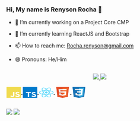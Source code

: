 ### Hi, My name is Renyson Rocha 👋

- 🔭 I’m currently working on a Project Core CMP
- 🌱 I’m currently learning ReactJS and Bootstrap
- 📫 How to reach me: Rocha.renyson@gmail.com
- 😄 Pronouns: He/Him
  
  ##
 
<div align="center">
  <a href="https://github.com/RenysonRocha">
  <img height="180em" src="https://github-readme-stats.vercel.app/api?username=RenysonRocha&show_icons=true&theme=dark&include_all_commits=true&count_private=true"/>
  <img height="180em" src="https://github-readme-stats.vercel.app/api/top-langs/?username=RenysonRocha&layout=compact&langs_count=7&theme=dark"/>
</div>
<div style="display: inline_block"><br>
  <img align="center" alt="Renyson-Js" height="30" width="40" src="https://raw.githubusercontent.com/devicons/devicon/master/icons/javascript/javascript-plain.svg">
  <img align="center" alt="Renyson-Ts" height="30" width="40" src="https://raw.githubusercontent.com/devicons/devicon/master/icons/typescript/typescript-plain.svg">
  <img align="center" alt="Renyson-React" height="30" width="40" src="https://raw.githubusercontent.com/devicons/devicon/master/icons/react/react-original.svg">
  <img align="center" alt="Renyson-HTML" height="30" width="40" src="https://raw.githubusercontent.com/devicons/devicon/master/icons/html5/html5-original.svg">
  <img align="center" alt="Renyson-CSS" height="30" width="40" src="https://raw.githubusercontent.com/devicons/devicon/master/icons/css3/css3-original.svg">
</div>
  
  ##
 
<div> 
  <a href = "mailto:rocha.renyson@gmail.com"><img src="https://img.shields.io/badge/-Gmail-%23333?style=for-the-badge&logo=gmail&logoColor=white" target="_blank"></a>
  <a href="www.linkedin.com/in/renyson-rocha/" target="_blank"><img src="https://img.shields.io/badge/-LinkedIn-%230077B5?style=for-the-badge&logo=linkedin&logoColor=white" target="_blank"></a> 
</div>
